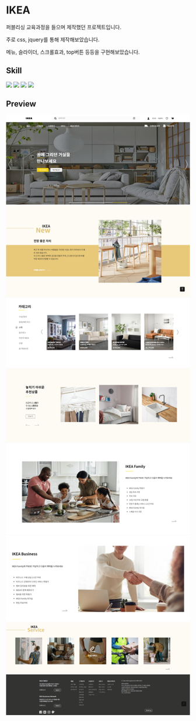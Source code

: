 # IKEA

퍼블리싱 교육과정을 들으며 제작했던 프로젝트입니다.<br>

주로 css, jquery를 통해 제작해보았습니다.

메뉴, 슬라이더, 스크롤효과, top버튼 등등을 구현해보았습니다.

## Skill

<img src="https://img.shields.io/badge/html-E34F26?style=for-the-badge&logo=html5&logoColor=white"> <img src="https://img.shields.io/badge/css-1572B6?style=for-the-badge&logo=css3&logoColor=white"> <img src="https://img.shields.io/badge/javascript-F7DF1E?style=for-the-badge&logo=javascript&logoColor=white"> <img src="https://img.shields.io/badge/jquery-0769AD?style=for-the-badge&logo=jquery&logoColor=white">

## Preview

<img src="./readme-img/ikea-img1.png"/>
<img src="./readme-img/ikea-img2.png"/>
<img src="./readme-img/ikea-img3.png"/>
<img src="./readme-img/ikea-img4.png"/>
<img src="./readme-img/ikea-img5.png"/>
<img src="./readme-img/ikea-img6.png"/>
<img src="./readme-img/ikea-img7.png"/>
